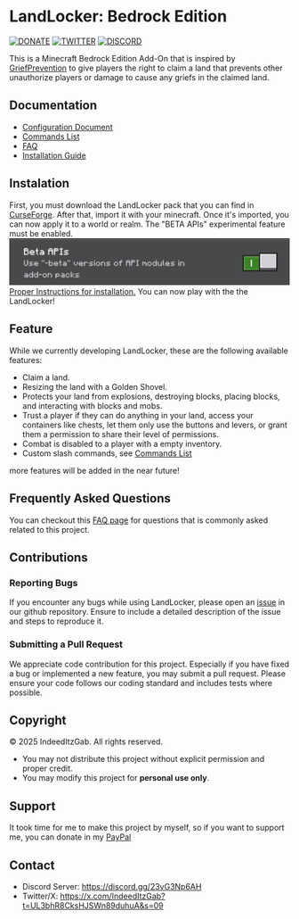 # LandLocker: Bedrock Edition
[![DONATE](https://img.shields.io/badge/Donate-PayPal-green.svg)](https://www.paypal.me/GabrielBondoc09)
[![TWITTER](https://img.shields.io/twitter/follow/IndeedItzGab)](https://x.com/IndeedItzGab?t=UL3bhR8CksHJSWn89duhuA&s=09)
[![DISCORD](https://badgen.net/badge/icon/discord?icon=discord&label)](https://discord.gg/23vG3Np6AH)

This is a Minecraft Bedrock Edition Add-On that is inspired by [GriefPrevention](https://legacy.griefprevention.com/) to give players the right to claim a land that prevents other unauthorize players or damage to cause any griefs in the claimed land.

## Documentation
- [Configuration Document](https://github.com/IndeedItzGab/LandLocker/blob/main/docs%2FCONFIGURATION.md#configuration)
- [Commands List](https://github.com/IndeedItzGab/LandLocker/blob/main/docs/COMMANDS.md#available-commands)
- [FAQ](https://github.com/IndeedItzGab/LandLocker/blob/main/docs/FAQ.md#frequently-asked-questions)
- [Installation Guide](https://github.com/IndeedItzGab/LandLocker/blob/main/docs/INSTRUCTIONS.md#instructions)

## Instalation
First, you must download the LandLocker pack that you can find in [CurseForge](https://www.curseforge.com/minecraft-bedrock/addons/landlocker). After that, import it with your minecraft. Once it's imported, you can now apply it to a world or realm. The "BETA APIs" experimental feature must be enabled.
![BETA APIs](docs/images/beta_apis.jpg)
[Proper Instructions for installation.](docs/INSTRUCTIONS.md)
You can now play with the the LandLocker!

## Feature
While we currently developing LandLocker, these are the following available features:
- Claim a land.
- Resizing the land with a Golden Shovel.
- Protects your land from explosions, destroying blocks, placing blocks, and interacting with blocks and mobs.
- Trust a player if they can do anything in your land, access your containers like chests, let them only use the buttons and levers, or grant them a permission to share their level of permissions.
- Combat is disabled to a player with a empty inventory.
- Custom slash commands, see [Commands List](docs/COMMANDS.md)

more features will be added in the near future!

## Frequently Asked Questions
You can checkout this [FAQ page](docs/FAQ.md) for questions that is commonly asked related to this project.

## Contributions
### Reporting Bugs
If you encounter any bugs while using LandLocker, please open an [issue](https://github.com/IndeedItzGab/LandLocker/issues/new) in our github repository. Ensure to include a detailed description of the issue and steps to reproduce it.
### Submitting a Pull Request
We appreciate code contribution for this project. Especially if you have fixed a bug or implemented a new feature, you may submit a pull request.
Please ensure your code follows our coding standard and includes tests where possible.

## Copyright
© 2025 IndeedItzGab. All rights reserved.
- You may not distribute this project without explicit permission and proper credit.
- You may modify this project for **personal use only**.

## Support
It took time for me to make this project by myself, so if you want to support me, you can donate in my [PayPal](https://www.paypal.me/GabrielBondoc09)

## Contact
- Discord Server: https://discord.gg/23vG3Np6AH
- Twitter/X: https://x.com/IndeedItzGab?t=UL3bhR8CksHJSWn89duhuA&s=09
